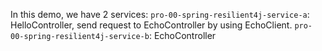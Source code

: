 In this demo, we have 2 services:
`pro-00-spring-resilient4j-service-a`: HelloController, send request to EchoController by using EchoClient.
`pro-00-spring-resilient4j-service-b`: EchoController
